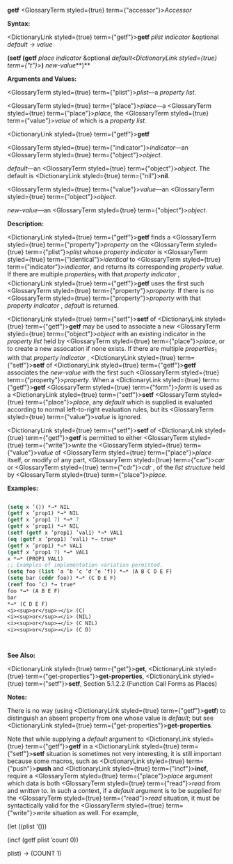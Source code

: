 **getf** <GlossaryTerm styled={true} term={"accessor"}><i>Accessor</i></GlossaryTerm> 



**Syntax:** 



<DictionaryLink styled={true} term={"getf"}><b>getf</b></DictionaryLink> *plist indicator* &amp;optional *default → value* 



**(setf (getf** *place indicator* &amp;optional *default<DictionaryLink styled={true} term={"t"}><b>*)</b></DictionaryLink> *new-value***)** 



**Arguments and Values:** 



<GlossaryTerm styled={true} term={"plist"}><i>plist</i></GlossaryTerm>—a *property list*. 



<GlossaryTerm styled={true} term={"place"}><i>place</i></GlossaryTerm>—a <GlossaryTerm styled={true} term={"place"}><i>place</i></GlossaryTerm>, the <GlossaryTerm styled={true} term={"value"}><i>value</i></GlossaryTerm> of which is a *property list*. 







 



 



<DictionaryLink styled={true} term={"getf"}><b>getf</b></DictionaryLink> 



<GlossaryTerm styled={true} term={"indicator"}><i>indicator</i></GlossaryTerm>—an <GlossaryTerm styled={true} term={"object"}><i>object</i></GlossaryTerm>. 



*default*—an <GlossaryTerm styled={true} term={"object"}><i>object</i></GlossaryTerm>. The default is <DictionaryLink styled={true} term={"nil"}><b>nil</b></DictionaryLink>. 



<GlossaryTerm styled={true} term={"value"}><i>value</i></GlossaryTerm>—an <GlossaryTerm styled={true} term={"object"}><i>object</i></GlossaryTerm>. 



*new-value*—an <GlossaryTerm styled={true} term={"object"}><i>object</i></GlossaryTerm>. 



**Description:** 



<DictionaryLink styled={true} term={"getf"}><b>getf</b></DictionaryLink> finds a <GlossaryTerm styled={true} term={"property"}><i>property</i></GlossaryTerm> on the <GlossaryTerm styled={true} term={"plist"}><i>plist</i></GlossaryTerm> whose *property indicator* is <GlossaryTerm styled={true} term={"identical"}><i>identical</i></GlossaryTerm> to <GlossaryTerm styled={true} term={"indicator"}><i>indicator</i></GlossaryTerm>, and returns its corresponding *property value*. If there are multiple *properties*<sub>1</sub> with that *property indicator* , <DictionaryLink styled={true} term={"getf"}><b>getf</b></DictionaryLink> uses the first such <GlossaryTerm styled={true} term={"property"}><i>property</i></GlossaryTerm>. If there is no <GlossaryTerm styled={true} term={"property"}><i>property</i></GlossaryTerm> with that *property indicator* , *default* is returned. 



<DictionaryLink styled={true} term={"setf"}><b>setf</b></DictionaryLink> of <DictionaryLink styled={true} term={"getf"}><b>getf</b></DictionaryLink> may be used to associate a new <GlossaryTerm styled={true} term={"object"}><i>object</i></GlossaryTerm> with an existing indicator in the *property list* held by <GlossaryTerm styled={true} term={"place"}><i>place</i></GlossaryTerm>, or to create a new assocation if none exists. If there are multiple *properties*<sub>1</sub> with that *property indicator* , <DictionaryLink styled={true} term={"setf"}><b>setf</b></DictionaryLink> of <DictionaryLink styled={true} term={"getf"}><b>getf</b></DictionaryLink> associates the *new-value* with the first such <GlossaryTerm styled={true} term={"property"}><i>property</i></GlossaryTerm>. When a <DictionaryLink styled={true} term={"getf"}><b>getf</b></DictionaryLink> <GlossaryTerm styled={true} term={"form"}><i>form</i></GlossaryTerm> is used as a <DictionaryLink styled={true} term={"setf"}><b>setf</b></DictionaryLink> <GlossaryTerm styled={true} term={"place"}><i>place</i></GlossaryTerm>, any *default* which is supplied is evaluated according to normal left-to-right evaluation rules, but its <GlossaryTerm styled={true} term={"value"}><i>value</i></GlossaryTerm> is ignored. 



<DictionaryLink styled={true} term={"setf"}><b>setf</b></DictionaryLink> of <DictionaryLink styled={true} term={"getf"}><b>getf</b></DictionaryLink> is permitted to either <GlossaryTerm styled={true} term={"write"}><i>write</i></GlossaryTerm> the <GlossaryTerm styled={true} term={"value"}><i>value</i></GlossaryTerm> of <GlossaryTerm styled={true} term={"place"}><i>place</i></GlossaryTerm> itself, or modify of any part, <GlossaryTerm styled={true} term={"car"}><i>car</i></GlossaryTerm> or <GlossaryTerm styled={true} term={"cdr"}><i>cdr</i></GlossaryTerm> , of the *list structure* held by <GlossaryTerm styled={true} term={"place"}><i>place</i></GlossaryTerm>. 



**Examples:**
```lisp

(setq x ’()) *→* NIL 
(getf x ’prop1) *→* NIL 
(getf x ’prop1 7) *→* 7 
(getf x ’prop1) *→* NIL 
(setf (getf x ’prop1) ’val1) *→* VAL1 
(eq (getf x ’prop1) ’val1) *→ true* 
(getf x ’prop1) *→* VAL1 
(getf x ’prop1 7) *→* VAL1 
x *→* (PROP1 VAL1) 
;; Examples of implementation variation permitted. 
(setq foo (list ’a ’b ’c ’d ’e ’f)) *→* (A B C D E F) 
(setq bar (cddr foo)) *→* (C D E F) 
(remf foo ’c) *→ true* 
foo *→* (A B E F) 
bar 
*→* (C D E F) 
<i><sup>or</sup>→</i> (C) 
<i><sup>or</sup>→</i> (NIL) 
<i><sup>or</sup>→</i> (C NIL) 
<i><sup>or</sup>→</i> (C D) 




```
**See Also:** 



<DictionaryLink styled={true} term={"get"}><b>get</b></DictionaryLink>, <DictionaryLink styled={true} term={"get-properties"}><b>get-properties</b></DictionaryLink>, <DictionaryLink styled={true} term={"setf"}><b>setf</b></DictionaryLink>, Section 5.1.2.2 (Function Call Forms as Places) 



**Notes:** 



There is no way (using <DictionaryLink styled={true} term={"getf"}><b>getf</b></DictionaryLink>) to distinguish an absent property from one whose value is *default*; but see <DictionaryLink styled={true} term={"get-properties"}><b>get-properties</b></DictionaryLink>. 



Note that while supplying a *default* argument to <DictionaryLink styled={true} term={"getf"}><b>getf</b></DictionaryLink> in a <DictionaryLink styled={true} term={"setf"}><b>setf</b></DictionaryLink> situation is sometimes not very interesting, it is still important because some macros, such as <DictionaryLink styled={true} term={"push"}><b>push</b></DictionaryLink> and <DictionaryLink styled={true} term={"incf"}><b>incf</b></DictionaryLink>, require a <GlossaryTerm styled={true} term={"place"}><i>place</i></GlossaryTerm> argument which data is both <GlossaryTerm styled={true} term={"read"}><i>read</i></GlossaryTerm> from and *written* to. In such a context, if a *default* argument is to be supplied for the <GlossaryTerm styled={true} term={"read"}><i>read</i></GlossaryTerm> situation, it must be syntactically valid for the <GlossaryTerm styled={true} term={"write"}><i>write</i></GlossaryTerm> situation as well. For example, 



(let ((plist ’())) 



(incf (getf plist ’count 0)) 



plist) *→* (COUNT 1) 



